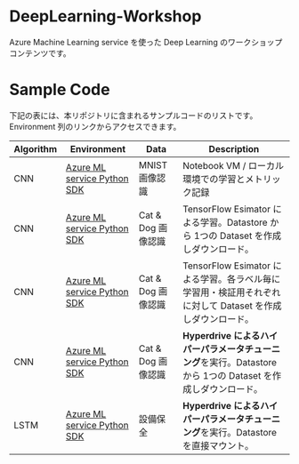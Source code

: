 # DeepLearning-Workshop

Azure Machine Learning service を使った Deep Learning のワークショップコンテンツです。


# Sample Code

下記の表には、本リポジトリに含まれるサンプルコードのリストです。Environment 列のリンクからアクセスできます。


| Algorithm | Environment | Data | Description | 
| --- | --- | --- | --- |
| CNN | [Azure ML service Python SDK](Sample/Keras/Keras-mnist-local.ipynb)| MNIST 画像認識| Notebook VM / ローカル環境での学習とメトリック記録| 
| CNN | [Azure ML service Python SDK](Sample/Keras/Keras-catdog-dataset-remote.ipynb)| Cat & Dog 画像認識 | TensorFlow Esimator による学習。Datastore から 1つの Dataset を作成しダウンロード。| 
| CNN | [Azure ML service Python SDK](Sample/Keras/Keras-catdog-each-dataset-remote.ipynb)| Cat & Dog 画像認識| TensorFlow Esimator による学習。各ラベル毎に学習用・検証用それぞれに対して Dataset を作成しダウンロード。| 
| CNN | [Azure ML service Python SDK](Sample/Keras/Keras-catdog-dataset-Hyperdrive.ipynb)| Cat & Dog 画像認識| **Hyperdrive によるハイパーパラメータチューニング**を実行。Datastore から 1つの Dataset を作成しダウンロード。| 
| LSTM | [Azure ML service Python SDK](Sample/Keras/Keras-LSTM-PredictiveMaintenance-datastore-Hyperdrive.ipynb)| 設備保全| **Hyperdrive によるハイパーパラメータチューニング**を実行。Datastore を直接マウント。| 

